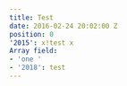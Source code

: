 ```yaml
---
title: Test
date: 2016-02-24 20:02:00 Z
position: 0
'2015': x!test x
Array field:
- 'one '
- '2018': test
---
```


